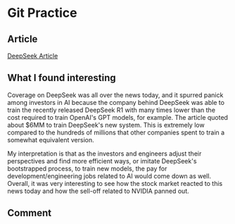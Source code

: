 # Git Practice

## Article

[DeepSeek Article](https://www.nytimes.com/2025/01/27/technology/what-is-deepseek-china-ai.html)

## What I found interesting

Coverage on DeepSeek was all over the news today, and it spurred panick among investors in AI because the company behind DeepSeek was able to train the recently released DeepSeek R1 with many times lower than the cost required to train OpenAI's GPT models, for example. The article quoted about $6MM to train DeepSeek's new system. This is extremely low compared to the hundreds of millions that other companies spent to train a somewhat equivalent version.

My interpretation is that as the investors and engineers adjust their perspectives and find more efficient ways, or imitate DeepSeek's bootstrapped process, to train new models, the pay for development/engineering jobs related to AI would come down as well. Overall, it was very interesting to see how the stock market reacted to this news today and how the sell-off related to NVIDIA panned out.

## Comment
